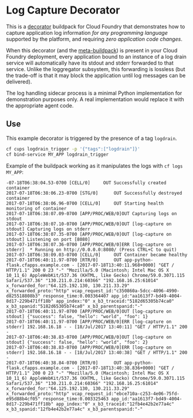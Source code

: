 # Log Capture Decorator

This is a [decorator](https://github.com/cf-platform-eng/meta-buildpack/blob/master/README.md#decorators) buildpack
for Cloud Foundry that demonstrates how to capture application log information *for any programming
language* supported by the platform, and requiring *zero application code changes*.

When this decorator (and the [meta-buildpack](https://github.com/cf-platform-eng/meta-buildpack))
is present in your Cloud Foundry deployment, every application bound to an instance of a log drain service
will automatically have its stdout and stderr forwarded to that service. Unlike the loggregator subsystem,
this forwarding is lossless (but the trade-off is that it may block the application until log messages can
be delivered).

The log handling sidecar process is a minimal Python implementation for demonstration purposes only. A real
implementation would replace it with the appropriate agent code.


## Use

This example decorator is triggered by the presence of a tag `logdrain`. 

```bash
cf cups logdrain_trigger -p '{"tags":["logdrain"]}'
cf bind-service MY_APP logdrain_trigger
```

Example of the buildpack working as it manipulates the logs with `cf logs MY_APP`:
```
-07-18T06:38:04.53-0700 [CELL/0]     OUT Successfully created container
2017-07-18T06:38:06.23-0700 [STG/0]      OUT Successfully destroyed container
2017-07-18T06:38:06.96-0700 [CELL/0]     OUT Starting health monitoring of container
2017-07-18T06:38:07.09-0700 [APP/PROC/WEB/0]OUT Capturing logs on stdout
2017-07-18T06:38:07.10-0700 [APP/PROC/WEB/0]OUT [log-capture on stdout] Capturing logs on stderr
2017-07-18T06:38:07.35-0700 [APP/PROC/WEB/0]OUT [log-capture on stdout] Listening on port [8080]
2017-07-18T06:38:07.36-0700 [APP/PROC/WEB/0]ERR [log-capture on stderr]  * Running on http://0.0.0.0:8080/ (Press CTRL+C to quit)
2017-07-18T06:38:09.03-0700 [CELL/0]     OUT Container became healthy
2017-07-18T06:40:11.97-0700 [RTR/0]      OUT app-python-flask.cfapps.example.com - [2017-07-18T13:40:11.968+0000] "GET / HTTP/1.1" 200 0 23 "-" "Mozilla/5.0 (Macintosh; Intel Mac OS X 10_11_6) AppleWebKit/537.36 (KHTML, like Gecko) Chrome/59.0.3071.115 Safari/537.36" "130.211.0.214:60366" "192.168.16.25:61014" x_forwarded_for:"64.125.192.130, 130.211.33.29" x_forwarded_proto:"http" vcap_request_id:"c350860a-5dcc-4096-4990-d825518808b3" response_time:0.003364407 app_id:"aa1613f7-bd49-4004-8d17-229b471ff18b" app_index:"0" x_b3_traceid:"5182d65305b74ca0" x_b3_spanid:"5182d65305b74ca0" x_b3_parentspanid:"-"
2017-07-18T06:40:11.97-0700 [APP/PROC/WEB/0]OUT [log-capture on stdout] {"success": false, "hello": "world", "foo": 1}
2017-07-18T06:40:11.97-0700 [APP/PROC/WEB/0]ERR [log-capture on stderr] 192.168.16.18 - - [18/Jul/2017 13:40:11] "GET / HTTP/1.1" 200 -
2017-07-18T06:40:38.83-0700 [APP/PROC/WEB/0]OUT [log-capture on stdout] {"success": false, "hello": "world", "foo": 2}
2017-07-18T06:40:38.83-0700 [APP/PROC/WEB/0]ERR [log-capture on stderr] 192.168.16.18 - - [18/Jul/2017 13:40:38] "GET / HTTP/1.1" 200 -
2017-07-18T06:40:38.84-0700 [RTR/0]      OUT app-python-flask.cfapps.example.com - [2017-07-18T13:40:38.836+0000] "GET / HTTP/1.1" 200 0 23 "-" "Mozilla/5.0 (Macintosh; Intel Mac OS X 10_11_6) AppleWebKit/537.36 (KHTML, like Gecko) Chrome/59.0.3071.115 Safari/537.36" "130.211.0.214:60366" "192.168.16.25:61014" x_forwarded_for:"64.125.192.130, 130.211.33.29" x_forwarded_proto:"http" vcap_request_id:"ebce710a-c253-4e06-75fd-e95d88b4cf05" response_time:0.003325463 app_id:"aa1613f7-bd49-4004-8d17-229b471ff18b" app_index:"0" x_b3_traceid:"12fb4e42b2e77a4c" x_b3_spanid:"12fb4e42b2e77a4c" x_b3_parentspanid:"-"
```
